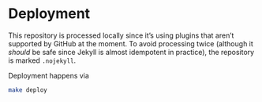 Deployment
==========

This repository is processed locally since it’s using plugins that aren’t
supported by GitHub at the moment. To avoid processing twice (although it
*should* be safe since Jekyll is almost idempotent in practice), the repository
is marked `.nojekyll`.

Deployment happens via

```bash
make deploy
```
